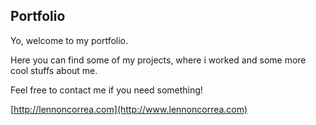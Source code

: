 ## Portfolio

Yo, welcome to my portfolio.

Here you can find some of my projects, where i worked and some more cool
stuffs about me.

Feel free to contact me if you need something!

[http://lennoncorrea.com](http://www.lennoncorrea.com)
